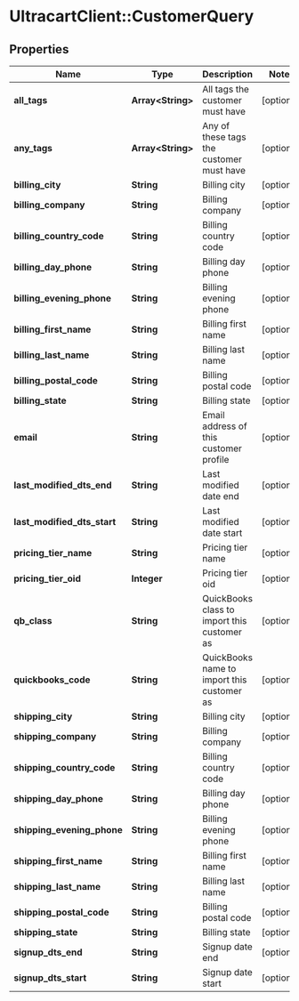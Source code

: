 # UltracartClient::CustomerQuery

## Properties
Name | Type | Description | Notes
------------ | ------------- | ------------- | -------------
**all_tags** | **Array&lt;String&gt;** | All tags the customer must have | [optional] 
**any_tags** | **Array&lt;String&gt;** | Any of these tags the customer must have | [optional] 
**billing_city** | **String** | Billing city | [optional] 
**billing_company** | **String** | Billing company | [optional] 
**billing_country_code** | **String** | Billing country code | [optional] 
**billing_day_phone** | **String** | Billing day phone | [optional] 
**billing_evening_phone** | **String** | Billing evening phone | [optional] 
**billing_first_name** | **String** | Billing first name | [optional] 
**billing_last_name** | **String** | Billing last name | [optional] 
**billing_postal_code** | **String** | Billing postal code | [optional] 
**billing_state** | **String** | Billing state | [optional] 
**email** | **String** | Email address of this customer profile | [optional] 
**last_modified_dts_end** | **String** | Last modified date end | [optional] 
**last_modified_dts_start** | **String** | Last modified date start | [optional] 
**pricing_tier_name** | **String** | Pricing tier name | [optional] 
**pricing_tier_oid** | **Integer** | Pricing tier oid | [optional] 
**qb_class** | **String** | QuickBooks class to import this customer as | [optional] 
**quickbooks_code** | **String** | QuickBooks name to import this customer as | [optional] 
**shipping_city** | **String** | Billing city | [optional] 
**shipping_company** | **String** | Billing company | [optional] 
**shipping_country_code** | **String** | Billing country code | [optional] 
**shipping_day_phone** | **String** | Billing day phone | [optional] 
**shipping_evening_phone** | **String** | Billing evening phone | [optional] 
**shipping_first_name** | **String** | Billing first name | [optional] 
**shipping_last_name** | **String** | Billing last name | [optional] 
**shipping_postal_code** | **String** | Billing postal code | [optional] 
**shipping_state** | **String** | Billing state | [optional] 
**signup_dts_end** | **String** | Signup date end | [optional] 
**signup_dts_start** | **String** | Signup date start | [optional] 


